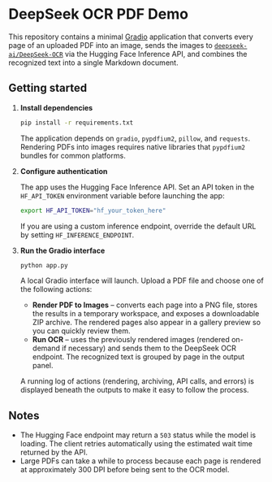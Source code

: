 # DeepSeek OCR PDF Demo

This repository contains a minimal [Gradio](https://www.gradio.app/) application
that converts every page of an uploaded PDF into an image, sends the images to
[`deepseek-ai/DeepSeek-OCR`](https://huggingface.co/deepseek-ai/DeepSeek-OCR)
via the Hugging Face Inference API, and combines the recognized text into a
single Markdown document.

## Getting started

1. **Install dependencies**

   ```bash
   pip install -r requirements.txt
   ```

   The application depends on `gradio`, `pypdfium2`, `pillow`, and `requests`.
   Rendering PDFs into images requires native libraries that `pypdfium2`
   bundles for common platforms.

2. **Configure authentication**

   The app uses the Hugging Face Inference API. Set an API token in the
   `HF_API_TOKEN` environment variable before launching the app:

   ```bash
   export HF_API_TOKEN="hf_your_token_here"
   ```

   If you are using a custom inference endpoint, override the default URL by
   setting `HF_INFERENCE_ENDPOINT`.

3. **Run the Gradio interface**

   ```bash
   python app.py
   ```

   A local Gradio interface will launch. Upload a PDF file and choose one of
   the following actions:

   - **Render PDF to Images** – converts each page into a PNG file, stores the
     results in a temporary workspace, and exposes a downloadable ZIP archive.
     The rendered pages also appear in a gallery preview so you can quickly
     review them.
   - **Run OCR** – uses the previously rendered images (rendered on-demand if
     necessary) and sends them to the DeepSeek OCR endpoint. The recognized
     text is grouped by page in the output panel.

   A running log of actions (rendering, archiving, API calls, and errors) is
   displayed beneath the outputs to make it easy to follow the process.

## Notes

- The Hugging Face endpoint may return a `503` status while the model is
  loading. The client retries automatically using the estimated wait time
  returned by the API.
- Large PDFs can take a while to process because each page is rendered at
  approximately 300 DPI before being sent to the OCR model.
